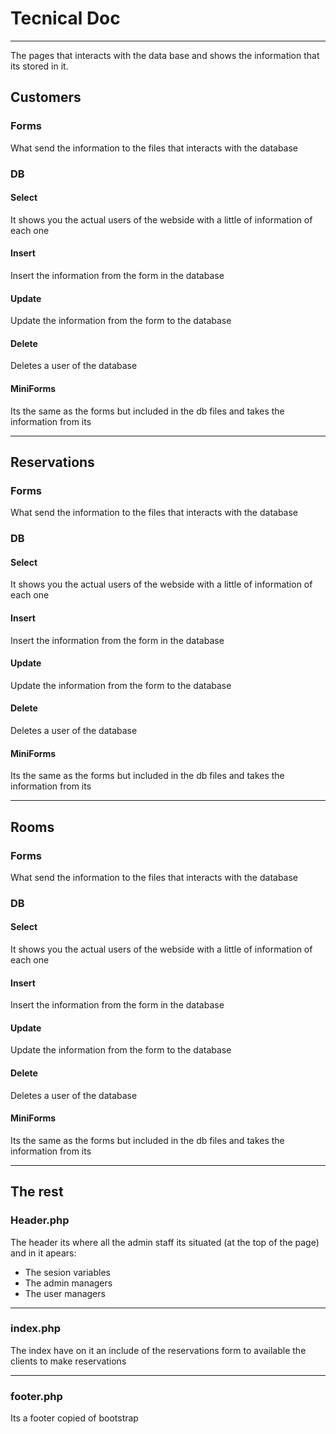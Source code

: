 <!DOCTYPE html>
<html lang="en">

<head>
  <meta charset="UTF-8">
  <meta name="viewport" content="width=device-width, initial-scale=1.0">
  <title>Tecnical Doc</title>
</head>

<body>

  <head>
    <h1>Tecnical Doc</h1>
    <hr>
    <p>The pages that interacts with the data base and shows the information that its stored in it.</p>
  </head>
  <main>
    <div>
      <h2>Customers</h2>
      <h3>Forms</h3>
      <p>What send the information to the files that interacts with the database</p>
      <h3>DB</h3>
      <h4>Select</h4>
      <p>It shows you the actual users of the webside with a little of information of each one</p>
      <h4>Insert</h4>
      <p>Insert the information from the form in the database</p>
      <h4>Update</h4>
      <p>Update the information from the form to the database</p>
      <h4>Delete</h4>
      <p>Deletes a user of the database</p>
      <h4>MiniForms</h4>
      <p>Its the same as the forms but included in the db files and takes the information from its</p>
    </div>
    <hr>
    <div>
      <h2>Reservations</h2>
      <h3>Forms</h3>
      <p>What send the information to the files that interacts with the database</p>
      <h3>DB</h3>
      <h4>Select</h4>
      <p>It shows you the actual users of the webside with a little of information of each one</p>
      <h4>Insert</h4>
      <p>Insert the information from the form in the database</p>
      <h4>Update</h4>
      <p>Update the information from the form to the database</p>
      <h4>Delete</h4>
      <p>Deletes a user of the database</p>
      <h4>MiniForms</h4>
      <p>Its the same as the forms but included in the db files and takes the information from its</p>
      <hr>
    </div>
    <div>
      <h2>Rooms</h2>
      <h3>Forms</h3>
      <p>What send the information to the files that interacts with the database</p>
      <h3>DB</h3>
      <h4>Select</h4>
      <p>It shows you the actual users of the webside with a little of information of each one</p>
      <h4>Insert</h4>
      <p>Insert the information from the form in the database</p>
      <h4>Update</h4>
      <p>Update the information from the form to the database</p>
      <h4>Delete</h4>
      <p>Deletes a user of the database</p>
      <h4>MiniForms</h4>
      <p>Its the same as the forms but included in the db files and takes the information from its</p>
      <hr>
    </div>
    <div>
      <h2>The rest</h2>
      <h3>Header.php</h3>
      <p>The header its where all the admin staff its situated (at the top of the page) and in it apears:</p>
      <ul>
        <li>The sesion variables</li>
        <li>The admin managers</li>
        <li>The user managers</li>
      </ul>
      <hr>
      <h3>index.php</h3>
      <p>The index have on it an include of the reservations form to available the clients to make reservations</p>
      <hr>
      <h3>footer.php</h3>
      <p>Its a footer copied of bootstrap</p>
    </div>
  </main>
</body>

</html>
